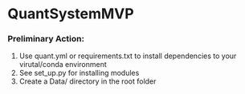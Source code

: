 # QuantSystemMVP

### Preliminary Action:

1. Use quant.yml or requirements.txt to install dependencies to your virutal/conda environment
2. See set_up.py for installing modules
3. Create a Data/ directory in the root folder 
